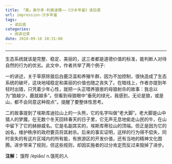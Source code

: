 ```yaml
---
title: 「美」奥尔多·利奥波德——《沙乡年鉴》读后感
url: impression-沙乡年鉴
tags:
  - 读后感
categories:
  - 阅读记录
date: 2018-09-16 10:31:00
---
```


* * *

生态系统就该是完整、稳定、美丽的，这三者都是道德价值的标准，能判断人对待自然的行为的优劣。<!-- more -->此文中，作者共举了两个例子:

一的讲述，关于草原除狼后白鹿泛滥和养殖牛群，因为不加控制，很快造成了生态系统的破坏，这块地域稳定和美丽的价值也随之丧失了。在暗线上，作者亦提到年轻时出猎，只凭着少年心性，就把一头正喂养狼崽的母狼射杀的故事：我总以为“狼越少，鹿就越多”。但看到母狼眼中“垂死的绿光，我感到，无论是狼，或是山，都不会同意这种观点”。提醒了要整体性思考。

二的故事提到了埃斯库迪拉山上的一头熊，它的名字叫做“老大脚”。老大脚是山中猎人的梦魔，在无数个冬天回转春天的日子里，它无声无息地偷走山民的牛，在山中留下了它的赫赫威名。它是名副其实的，埃斯库蒂拉山的顶端。但正是因为它的凶名，维护秩序的政府要员将其射杀。后来的事实证明，这样的行为得不偿失，同时丧失的有这片区域内的所有能，有旅游区的开发价值，还有当地的精神文化图腾。进步带来了规则，但这些规则，却因实施者的过分肯定而反过来毁掉了进步。

**注解：** 饿殍 /èpiǎo/ n.饿死的人

